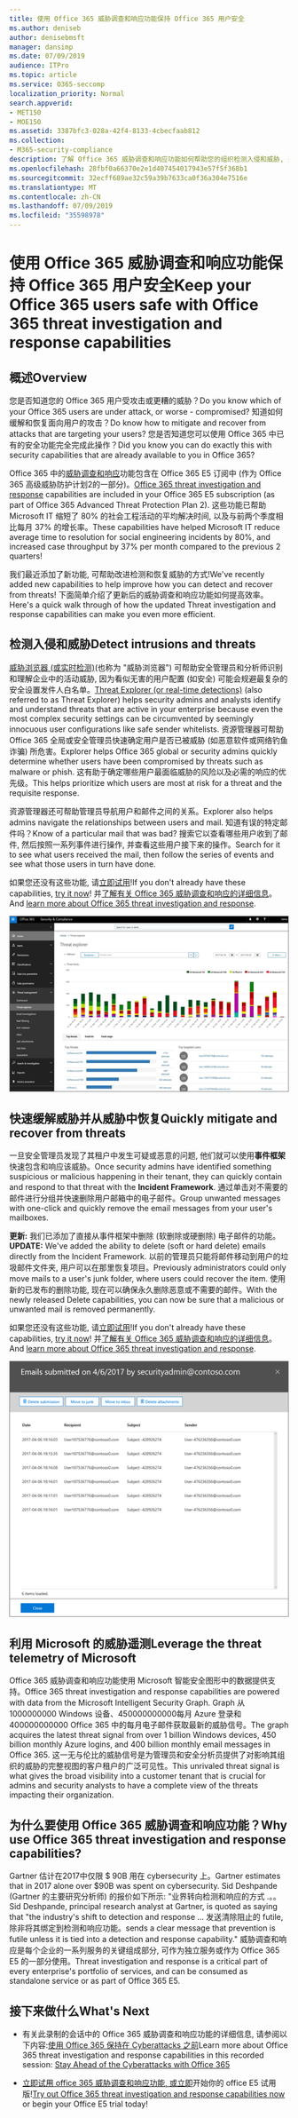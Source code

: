 ```yaml
---
title: 使用 Office 365 威胁调查和响应功能保持 Office 365 用户安全
ms.author: deniseb
author: denisebmsft
manager: dansimp
ms.date: 07/09/2019
audience: ITPro
ms.topic: article
ms.service: O365-seccomp
localization_priority: Normal
search.appverid:
- MET150
- MOE150
ms.assetid: 3387bfc3-028a-42f4-8133-4cbecfaab812
ms.collection:
- M365-security-compliance
description: 了解 Office 365 威胁调查和响应功能如何帮助您的组织检测入侵和威胁, 并快速缓解和恢复威胁。
ms.openlocfilehash: 28fbf0a66370e2e1d407454017943e57f5f368b1
ms.sourcegitcommit: 32ecff689ae32c59a39b7633ca0f36a304e7516e
ms.translationtype: MT
ms.contentlocale: zh-CN
ms.lasthandoff: 07/09/2019
ms.locfileid: "35598978"
---
```

# <a name="keep-your-office-365-users-safe-with-office-365-threat-investigation-and-response-capabilities"></a><span data-ttu-id="e5552-103">使用 Office 365 威胁调查和响应功能保持 Office 365 用户安全</span><span class="sxs-lookup"><span data-stu-id="e5552-103">Keep your Office 365 users safe with Office 365 threat investigation and response capabilities</span></span>

## <a name="overview"></a><span data-ttu-id="e5552-104">概述</span><span class="sxs-lookup"><span data-stu-id="e5552-104">Overview</span></span>

<span data-ttu-id="e5552-105">您是否知道您的 Office 365 用户受攻击或更糟的威胁？</span><span class="sxs-lookup"><span data-stu-id="e5552-105">Do you know which of your Office 365 users are under attack, or worse - compromised?</span></span> <span data-ttu-id="e5552-106">知道如何缓解和恢复面向用户的攻击？</span><span class="sxs-lookup"><span data-stu-id="e5552-106">Do know how to mitigate and recover from attacks that are targeting your users?</span></span> <span data-ttu-id="e5552-107">您是否知道您可以使用 Office 365 中已有的安全功能完全完成此操作？</span><span class="sxs-lookup"><span data-stu-id="e5552-107">Did you know you can do exactly this with security capabilities that are already available to you in Office 365?</span></span> 
  
<span data-ttu-id="e5552-108">Office 365 中的[威胁调查和响应](office-365-ti.md)功能包含在 Office 365 E5 订阅中 (作为 Office 365 高级威胁防护计划2的一部分)。</span><span class="sxs-lookup"><span data-stu-id="e5552-108">[Office 365 threat investigation and response](office-365-ti.md) capabilities are included in your Office 365 E5 subscription (as part of Office 365 Advanced Threat Protection Plan 2).</span></span> <span data-ttu-id="e5552-109">这些功能已帮助 Microsoft IT 缩短了 80% 的社会工程活动的平均解决时间, 以及与前两个季度相比每月 37% 的增长率。</span><span class="sxs-lookup"><span data-stu-id="e5552-109">These capabilities have helped Microsoft IT reduce average time to resolution for social engineering incidents by 80%, and increased case throughput by 37% per month compared to the previous 2 quarters!</span></span> 

<span data-ttu-id="e5552-110">我们最近添加了新功能, 可帮助改进检测和恢复威胁的方式!</span><span class="sxs-lookup"><span data-stu-id="e5552-110">We've recently added new capabilities to help improve how you can detect and recover from threats!</span></span> <span data-ttu-id="e5552-111">下面简单介绍了更新后的威胁调查和响应功能如何提高效率。</span><span class="sxs-lookup"><span data-stu-id="e5552-111">Here's a quick walk through of how the updated Threat investigation and response capabilities can make you even more efficient.</span></span>
  
## <a name="detect-intrusions-and-threats"></a><span data-ttu-id="e5552-112">检测入侵和威胁</span><span class="sxs-lookup"><span data-stu-id="e5552-112">Detect intrusions and threats</span></span>

<span data-ttu-id="e5552-113">[威胁浏览器 (或实时检测)](threat-explorer.md)(也称为 "威胁浏览器") 可帮助安全管理员和分析师识别和理解企业中的活动威胁, 因为看似无害的用户配置 (如安全) 可能会规避最复杂的安全设置发件人白名单。</span><span class="sxs-lookup"><span data-stu-id="e5552-113">[Threat Explorer (or real-time detections)](threat-explorer.md) (also referred to as Threat Explorer) helps security admins and analysts identify and understand threats that are active in your enterprise because even the most complex security settings can be circumvented by seemingly innocuous user configurations like safe sender whitelists.</span></span> <span data-ttu-id="e5552-114">资源管理器可帮助 Office 365 全局或安全管理员快速确定用户是否已被威胁 (如恶意软件或网络钓鱼诈骗) 所危害。</span><span class="sxs-lookup"><span data-stu-id="e5552-114">Explorer helps Office 365 global or security admins quickly determine whether users have been compromised by threats such as malware or phish.</span></span> <span data-ttu-id="e5552-115">这有助于确定哪些用户最面临威胁的风险以及必需的响应的优先级。</span><span class="sxs-lookup"><span data-stu-id="e5552-115">This helps prioritize which users are most at risk for a threat and the requisite response.</span></span> 
  
<span data-ttu-id="e5552-116">资源管理器还可帮助管理员导航用户和邮件之间的关系。</span><span class="sxs-lookup"><span data-stu-id="e5552-116">Explorer also helps admins navigate the relationships between users and mail.</span></span> <span data-ttu-id="e5552-117">知道有误的特定邮件吗？</span><span class="sxs-lookup"><span data-stu-id="e5552-117">Know of a particular mail that was bad?</span></span> <span data-ttu-id="e5552-118">搜索它以查看哪些用户收到了邮件, 然后按照一系列事件进行操作, 并查看这些用户接下来的操作。</span><span class="sxs-lookup"><span data-stu-id="e5552-118">Search for it to see what users received the mail, then follow the series of events and see what those users in turn have done.</span></span>

<span data-ttu-id="e5552-119">如果您还没有这些功能, 请[立即试用](https://aka.ms/tryo365threatintel3)!</span><span class="sxs-lookup"><span data-stu-id="e5552-119">If you don't already have these capabilities, [try it now](https://aka.ms/tryo365threatintel3)!</span></span> <span data-ttu-id="e5552-120">并[了解有关 Office 365 威胁调查和响应的详细信息](https://aka.ms/readmoreabouto365threatintel)。</span><span class="sxs-lookup"><span data-stu-id="e5552-120">And [learn more about Office 365 threat investigation and response](https://aka.ms/readmoreabouto365threatintel).</span></span>
  
![Office 365 中的威胁资源管理器的屏幕截图, 由恶意软件系列进行颜色编码](media/591338dd-252a-437d-b5f2-87aa42e74b0c.png)
  
## <a name="quickly-mitigate-and-recover-from-threats"></a><span data-ttu-id="e5552-122">快速缓解威胁并从威胁中恢复</span><span class="sxs-lookup"><span data-stu-id="e5552-122">Quickly mitigate and recover from threats</span></span>

<span data-ttu-id="e5552-123">一旦安全管理员发现了其租户中发生可疑或恶意的问题, 他们就可以使用**事件框架**快速包含和响应该威胁。</span><span class="sxs-lookup"><span data-stu-id="e5552-123">Once security admins have identified something suspicious or malicious happening in their tenant, they can quickly contain and respond to that threat with the **Incident Framework**.</span></span> <span data-ttu-id="e5552-124">通过单击对不需要的邮件进行分组并快速删除用户邮箱中的电子邮件。</span><span class="sxs-lookup"><span data-stu-id="e5552-124">Group unwanted messages with one-click and quickly remove the email messages from your user's mailboxes.</span></span> 
  
 <span data-ttu-id="e5552-125">**更新:** 我们已添加了直接从事件框架中删除 (软删除或硬删除) 电子邮件的功能。</span><span class="sxs-lookup"><span data-stu-id="e5552-125">**UPDATE:** We've added the ability to delete (soft or hard delete) emails directly from the Incident Framework.</span></span> <span data-ttu-id="e5552-126">以前的管理员只能将邮件移动到用户的垃圾邮件文件夹, 用户可以在那里恢复项目。</span><span class="sxs-lookup"><span data-stu-id="e5552-126">Previously administrators could only move mails to a user's junk folder, where users could recover the item.</span></span> <span data-ttu-id="e5552-127">使用新的已发布的删除功能, 现在可以确保永久删除恶意或不需要的邮件。</span><span class="sxs-lookup"><span data-stu-id="e5552-127">With the newly released Delete capabilities, you can now be sure that a malicious or unwanted mail is removed permanently.</span></span> 
  
<span data-ttu-id="e5552-128">如果您还没有这些功能, 请[立即试用](https://aka.ms/tryo365threatintel3)!</span><span class="sxs-lookup"><span data-stu-id="e5552-128">If you don't already have these capabilities, [try it now](https://aka.ms/tryo365threatintel3)!</span></span> <span data-ttu-id="e5552-129">并[了解有关 Office 365 威胁调查和响应的详细信息](https://aka.ms/readmoreabouto365threatintel)。</span><span class="sxs-lookup"><span data-stu-id="e5552-129">And [learn more about Office 365 threat investigation and response](https://aka.ms/readmoreabouto365threatintel).</span></span>
  
![事件修正的电子邮件列表的屏幕截图](media/9d8452d3-d8d2-4b26-81f9-76396e08dd17.png)
  
## <a name="leverage-the-threat-telemetry-of-microsoft"></a><span data-ttu-id="e5552-131">利用 Microsoft 的威胁遥测</span><span class="sxs-lookup"><span data-stu-id="e5552-131">Leverage the threat telemetry of Microsoft</span></span>

<span data-ttu-id="e5552-132">Office 365 威胁调查和响应功能使用 Microsoft 智能安全图形中的数据提供支持。</span><span class="sxs-lookup"><span data-stu-id="e5552-132">Office 365 threat investigation and response capabilities are powered with data from the Microsoft Intelligent Security Graph.</span></span> <span data-ttu-id="e5552-133">Graph 从 1000000000 Windows 设备、450000000000每月 Azure 登录和 400000000000 Office 365 中的每月电子邮件获取最新的威胁信号。</span><span class="sxs-lookup"><span data-stu-id="e5552-133">The graph acquires the latest threat signal from over 1 billion Windows devices, 450 billion monthly Azure logins, and 400 billion monthly email messages in Office 365.</span></span> <span data-ttu-id="e5552-134">这一无与伦比的威胁信号是为管理员和安全分析员提供了对影响其组织的威胁的完整视图的客户租户的广泛可见性。</span><span class="sxs-lookup"><span data-stu-id="e5552-134">This unrivaled threat signal is what gives the broad visibility into a customer tenant that is crucial for admins and security analysts to have a complete view of the threats impacting their organization.</span></span> 
  
   
## <a name="why-use-office-365-threat-investigation-and-response-capabilities"></a><span data-ttu-id="e5552-135">为什么要使用 Office 365 威胁调查和响应功能？</span><span class="sxs-lookup"><span data-stu-id="e5552-135">Why use Office 365 threat investigation and response capabilities?</span></span>

<span data-ttu-id="e5552-136">Gartner 估计在2017中仅限 $ 90B 用在 cybersecurity 上。</span><span class="sxs-lookup"><span data-stu-id="e5552-136">Gartner estimates that in 2017 alone over $90B was spent on cybersecurity.</span></span> <span data-ttu-id="e5552-137">Sid Deshpande (Gartner 的主要研究分析师) 的报价如下所示: "业界转向检测和响应的方式 .。。</span><span class="sxs-lookup"><span data-stu-id="e5552-137">Sid Deshpande, principal research analyst at Gartner, is quoted as saying that "the industry's shift to detection and response …</span></span> <span data-ttu-id="e5552-138">发送清除阻止的 futile, 除非将其绑定到检测和响应功能。</span><span class="sxs-lookup"><span data-stu-id="e5552-138">sends a clear message that prevention is futile unless it is tied into a detection and response capability."</span></span> <span data-ttu-id="e5552-139">威胁调查和响应是每个企业的一系列服务的关键组成部分, 可作为独立服务或作为 Office 365 E5 的一部分使用。</span><span class="sxs-lookup"><span data-stu-id="e5552-139">Threat investigation and response is a critical part of every enterprise's portfolio of services, and can be consumed as standalone service or as part of Office 365 E5.</span></span>
  
## <a name="whats-next"></a><span data-ttu-id="e5552-140">接下来做什么</span><span class="sxs-lookup"><span data-stu-id="e5552-140">What's Next</span></span>

- <span data-ttu-id="e5552-141">有关此录制的会话中的 Office 365 威胁调查和响应功能的详细信息, 请参阅以下内容:[使用 Office 365 保持在 Cyberattacks 之前](https://myignite.microsoft.com/videos/53723)</span><span class="sxs-lookup"><span data-stu-id="e5552-141">Learn more about Office 365 threat investigation and response capabilities  in this recorded session: [Stay Ahead of the Cyberattacks with Office 365](https://myignite.microsoft.com/videos/53723)</span></span>
    
- <span data-ttu-id="e5552-142">[立即试用 office 365 威胁调查和响应功能, 或立即](https://aka.ms/tryo365threatintel3)开始你的 office E5 试用版!</span><span class="sxs-lookup"><span data-stu-id="e5552-142">[Try out Office 365 threat investigation and response capabilities now](https://aka.ms/tryo365threatintel3) or begin your Office E5 trial today!</span></span> 
    

